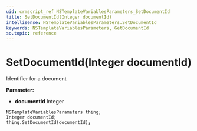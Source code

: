 ```yaml
---
uid: crmscript_ref_NSTemplateVariablesParameters_SetDocumentId
title: SetDocumentId(Integer documentId)
intellisense: NSTemplateVariablesParameters.SetDocumentId
keywords: NSTemplateVariablesParameters, GetDocumentId
so.topic: reference
---
```


# SetDocumentId(Integer documentId)

Identifier for a document

**Parameter:** 
* **documentId** Integer

```crmscript
NSTemplateVariablesParameters thing;
Integer documentId;
thing.SetDocumentId(documentId);
```

